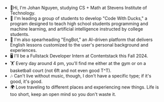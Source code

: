 - 👋Hi, I'm Johan Nguyen, studying CS + Math at Stevens Institute of Technology.
- 🦆 I'm leading a group of students to develop "Code With Ducks," a program designed to teach high school students programming and machine learning, and artificial intelligence instructed by college students.
- 🤖 I'm also spearheading "EngBot," an AI-driven platform that delivers English lessons customized to the user's personal background and experiences.
- 🖥 I'll be a Fullstack Developer Intern at Contentstack this Fall 2024.
- 🏋 Every day around 4 pm, you'll find me either at the gym or on a basketball court (not 6ft and not even good T^T).
- 🎶 Can't live without music, though, I don't have a specific type; if it's good, it's good.
- 🌍 Love traveling to different places and experiencing new things. Life is too short, keep an open mind so you don't waste it.

<!---
SevenThanh/SevenThanh is a ✨ special ✨ repository because its `README.md` (this file) appears on your GitHub profile.
You can click the Preview link to take a look at your changes.
--->
